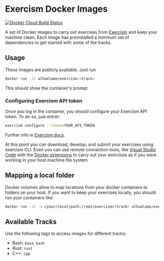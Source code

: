 # Exercism Docker Images

[![Docker Cloud Build Status](https://img.shields.io/docker/cloud/build/alhuelamo/exercism)](https://hub.docker.com/r/alhuelamo/exercism)

A set of Docker images to carry out exercises from [Exercism](https://exercism.io) and keep your machine clean. Each image has preinstalled a minimum set of dependencies to get started with some of the tracks.

## Usage

These images are publicly available. Just run

```sh
docker run -it alhuelamo/exercism:<track>
```

This should show the container's prompt.

### Configuring Exercism API token

Once you log in the container, you should configure your Exercism API token. To do so, just entrer:

```sh
exercism configure --token=YOUR_API_TOKEN
```

Further info in [Exercism docs](https://exercism.io/cli).

At this point you can download, develop, and submit your exercises using exercism CLI. Even you can use remote connection tools, like [Visual Studio Code](https://code.visualstudio.com) with the [Docker extensions](https://code.visualstudio.com/docs/containers/overview) to carry out your exercises as if you were working in your host machine file system.

## Mapping a local folder

Docker volumes allow to map locations from your docker containers to folders on your host. If you want to keep your exercises locally, you should run your containers like:

```sh
docker run -it -v /your/local/path:/root/exercism/<track> alhuelamo/exercism:<track>
```

## Available Tracks

Use the following tags to access images for different tracks:

- Bash: `base`, `bash`
- Rust: `rust`
- C++: `cpp`
